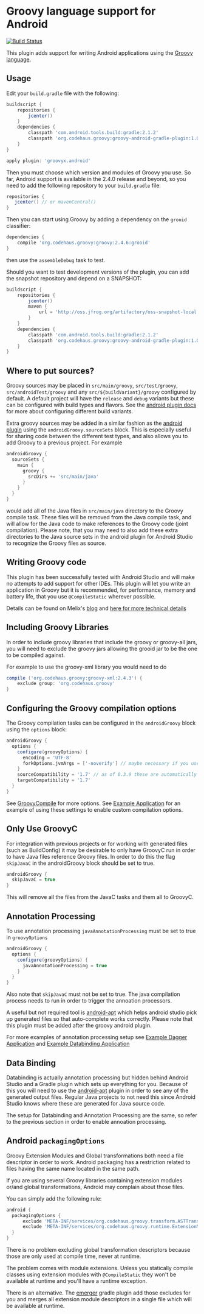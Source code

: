 Groovy language support for Android
===================================

[![Build Status](https://travis-ci.org/groovy/groovy-android-gradle-plugin.svg?branch=master)](https://travis-ci.org/groovy/groovy-android-gradle-plugin)

This plugin adds support for writing Android applications using the [Groovy language](http://groovy-lang.org).

Usage
-----

Edit your `build.gradle` file with the following:

```groovy
buildscript {
    repositories {
        jcenter()
    }
    dependencies {
        classpath 'com.android.tools.build:gradle:2.1.2'
        classpath 'org.codehaus.groovy:groovy-android-gradle-plugin:1.0.0'
    }
}

apply plugin: 'groovyx.android'
```

Then you must choose which version and modules of Groovy you use. So far, Android support is available in
the 2.4.0 release and beyond, so you need to add the following repository to your `build.gradle` file:

```groovy
repositories {
   jcenter() // or mavenCentral()
}
```

Then you can start using Groovy by adding a dependency on the `grooid` classifier:

```groovy
dependencies {
    compile 'org.codehaus.groovy:groovy:2.4.6:grooid'
}
```

then use the `assembleDebug` task to test.

Should you want to test development versions of the plugin, you can add the snapshot repository and depend on a SNAPSHOT:

```groovy
buildscript {
    repositories {
        jcenter()
        maven {
            url = 'http://oss.jfrog.org/artifactory/oss-snapshot-local'
        }
    }
    dependencies {
        classpath 'com.android.tools.build:gradle:2.1.2'
        classpath 'org.codehaus.groovy:groovy-android-gradle-plugin:1.0.1-SNAPSHOT'
    }
}
```

Where to put sources?
---------------------

Groovy sources may be placed in `src/main/groovy`, `src/test/groovy`, `src/androidTest/groovy` and any `src/${buildVariant}/groovy` 
configured by default. A default project will have the `release` and `debug` variants but these can be configured with build
types and flavors. See the [android plugin docs](https://sites.google.com/a/android.com/tools/tech-docs/new-build-system/user-guide#TOC-Build-Types)
for more about configuring different build variants.

Extra groovy sources may be added in a similar fashion as the [android plugin](https://sites.google.com/a/android.com/tools/tech-docs/new-build-system/user-guide#TOC-Sourcesets-and-Dependencies)
using the `androidGroovy.sourceSets` block. This is especially useful for sharing code between the different test types, and also 
allows you to add Groovy to a previous project. For example

```groovy
androidGroovy {
  sourceSets {
    main {
      groovy {
        srcDirs += 'src/main/java'
      }
    }
  }
}
```

would add all of the Java files in `src/main/java` directory to the Groovy compile task. These files will be removed
from the Java compile task, and will allow for the Java code to make references to the Groovy code (joint compilation).
Please note, that you may need to also add these extra directories to the Java source sets in the android plugin 
for Android Studio to recognize the Groovy files as source.

Writing Groovy code
-------------------

This plugin has been successfully tested with Android Studio and will make no attempts to add support for other IDEs.
This plugin will let you write an application in Groovy but it is recommended, for performance, memory and battery life, 
that you use `@CompileStatic` wherever possible.

Details can be found on Melix's [blog](http://melix.github.io/blog/2014/06/grooid.html) and [here for more technical details](http://melix.github.io/blog/2014/06/grooid2.html)

Including Groovy Libraries
--------------------------------

In order to include groovy libraries that include the groovy or groovy-all jars, you will need to exclude the 
groovy jars allowing the grooid jar to be the one to be compiled against.

For example to use the groovy-xml library you would need to do
```groovy
compile ('org.codehaus.groovy:groovy-xml:2.4.3') {
    exclude group: 'org.codehaus.groovy'
}
```


Configuring the Groovy compilation options
------------------------------------------

The Groovy compilation tasks can be configured in the `androidGroovy` block using the `options` block:

```groovy
androidGroovy {
  options {
    configure(groovyOptions) {
      encoding = 'UTF-8'
      forkOptions.jvmArgs = ['-noverify'] // maybe necessary if you use Google Play Services
    }
    sourceCompatibility	= '1.7' // as of 0.3.9 these are automatically set based off the android plugin's
    targetCompatibility = '1.7'
  }
}
```

See [GroovyCompile](https://docs.gradle.org/current/dsl/org.gradle.api.tasks.compile.GroovyCompile.html) for more options.
See [Example Application](https://github.com/pieces029/is-taylor-swift-single-groovy-android/blob/master/build.gradle) for
an example of using these settings to enable custom compilation options.

Only Use GroovyC
----------------

For integration with previous projects or for working with generated files (such as BuildConfig)
it may be desirable to only have GroovyC run in order to have Java files reference Groovy files.
In order to do this the flag `skipJavaC` in the androidGroovy block should be set to true.

```groovy
androidGroovy {
  skipJavaC = true
}
```

This will remove all the files from the JavaC tasks and them all to GroovyC.

Annotation Processing
---------------------
To use annotation processing `javaAnnotationProcessing` must be set to true in `groovyOptions`

```groovy
androidGroovy {
  options {
    configure(groovyOptions) {
      javaAnnotationProcessing = true
    }
  }
}
```

Also note that `skipJavaC` must not be set to true. The java compilation process needs to run in order to 
trigger the annoation processors.

A useful but not required tool is [android-apt](https://bitbucket.org/hvisser/android-apt) which helps android
studio pick up generated files so that auto-complete works correctly. Please note that this plugin must be added after
the groovy android plugin.

For more examples of annotation processing setup see 
[Example Dagger Application](https://github.com/pieces029/is-taylor-swift-single-groovy-android)
and [Example Databinding Application](https://github.com/pieces029/groovy-android-data-binding)

Data Binding
------------

Databinding is actually annotation processing but hidden behind Android Studio and a Gradle plugin which sets up
everything for you. Because of this you will need to use the [android-apt](https://bitbucket.org/hvisser/android-apt)
plugin in order to see any of the generated output files. Regular Java projects to not need this since Android Studio
knows where these are generated for Java source code.

The setup for Databinding and Annotation Processing are the same, so refer to the previous section in order to 
enable annoation processing.

Android `packagingOptions`
--------------------------

Groovy Extension Modules and Global transformations both need a file
descriptor in order to work. Android packaging has a restriction
related to files having the same name located in the same path.

If you are using several Groovy libraries containing extension modules
or/and global transformations, Android may complain about those files.

You can simply add the following rule:

```groovy
android {
  packagingOptions {
      exclude 'META-INF/services/org.codehaus.groovy.transform.ASTTransformation'
      exclude 'META-INF/services/org.codehaus.groovy.runtime.ExtensionModule'
  }
}
```

There is no problem excluding global transformation descriptors because
those are only used at compile time, never at runtime.

The problem comes with module extensions. Unless you statically
compile classes using extension modules with `@CompileStatic` they won't
be available at runtime and you'll have a runtime exception.

There is an alternative. The [emerger](https://github.com/kaleidos/emerger) gradle plugin add
those excludes for you and merges all extension module descriptors in
a single file which will be available at runtime.

